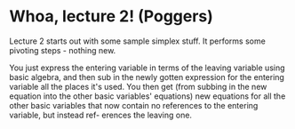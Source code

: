 # Whoa, lecture 2! (Poggers)

Lecture 2 starts out with some sample simplex stuff. It performs some pivoting steps - nothing new.

You just express the entering variable in terms of the leaving variable using basic algebra, and then
sub in the newly gotten expression for the entering variable all the places it's used. You then get
(from subbing in the new equation into the other basic variables' equations) new equations for all
the other basic variables that now contain no references to the entering variable, but instead ref-
erences the leaving one.
